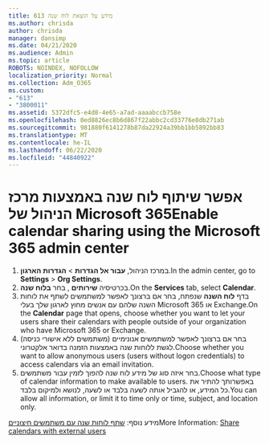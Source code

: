 ```yaml
---
title: 613 מידע על הוצאת לוח שנה
ms.author: chrisda
author: chrisda
manager: dansimp
ms.date: 04/21/2020
ms.audience: Admin
ms.topic: article
ROBOTS: NOINDEX, NOFOLLOW
localization_priority: Normal
ms.collection: Adm_O365
ms.custom:
- "613"
- "3800011"
ms.assetid: 5372dfc5-e4d8-4e65-a7ad-aaaabccb758e
ms.openlocfilehash: 0ed8826ec8b6d867f22abbc2cd33776e8db271ab
ms.sourcegitcommit: 981880f6141278b87da22924a39bb1bb5892bb83
ms.translationtype: MT
ms.contentlocale: he-IL
ms.lasthandoff: 06/22/2020
ms.locfileid: "44840922"
---
```

# <a name="enable-calendar-sharing-using-the-microsoft-365-admin-center"></a><span data-ttu-id="c87f3-102">אפשר שיתוף לוח שנה באמצעות מרכז הניהול של Microsoft 365</span><span class="sxs-lookup"><span data-stu-id="c87f3-102">Enable calendar sharing using the Microsoft 365 admin center</span></span>

1. <span data-ttu-id="c87f3-103">במרכז הניהול, **עבור אל הגדרות**   >   **הגדרות הארגון**.</span><span class="sxs-lookup"><span data-stu-id="c87f3-103">In the admin center, go to  **Settings**  >  **Org Settings**.</span></span>
2. <span data-ttu-id="c87f3-104">בכרטיסיה **שירותים** , בחר **בלוח שנה**.</span><span class="sxs-lookup"><span data-stu-id="c87f3-104">On the  **Services**  tab, select  **Calendar**.</span></span>
3. <span data-ttu-id="c87f3-105">בדף **לוח השנה** שנפתח, בחר אם ברצונך לאפשר למשתמשים לשתף את לוחות השנה שלהם עם אנשים מחוץ לארגון שלך בעלי Microsoft 365 או Exchange.</span><span class="sxs-lookup"><span data-stu-id="c87f3-105">On the  **Calendar**  page that opens, choose whether you want to let your users share their calendars with people outside of your organization who have Microsoft 365 or Exchange.</span></span>
4. <span data-ttu-id="c87f3-106">בחר אם ברצונך לאפשר למשתמשים אנונימיים (משתמשים ללא אישורי כניסה) לגשת ללוחות שנה באמצעות הזמנה בדואר אלקטרוני.</span><span class="sxs-lookup"><span data-stu-id="c87f3-106">Choose whether you want to allow anonymous users (users without logon credentials) to access calendars via an email invitation.</span></span>
5. <span data-ttu-id="c87f3-107">בחר איזה סוג של מידע לוח שנה להפוך לזמין עבור משתמשים.</span><span class="sxs-lookup"><span data-stu-id="c87f3-107">Choose what type of calendar information to make available to users.</span></span> <span data-ttu-id="c87f3-108">באפשרותך להתיר את כל המידע, או להגביל אותה לשעה בלבד או לשעה, לנושא ולמיקום בלבד.</span><span class="sxs-lookup"><span data-stu-id="c87f3-108">You can allow all information, or limit it to time only or time, subject, and location only.</span></span>

<span data-ttu-id="c87f3-109">מידע נוסף: [שתף לוחות שנה עם משתמשים חיצוניים](https://docs.microsoft.com/microsoft-365/admin/manage/share-calendars-with-external-users)</span><span class="sxs-lookup"><span data-stu-id="c87f3-109">More Information: [Share calendars with external users](https://docs.microsoft.com/microsoft-365/admin/manage/share-calendars-with-external-users)</span></span>
